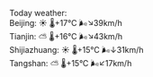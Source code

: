 Today weather:  
Beijing: ☀️   🌡️+17°C 🌬️↘39km/h  
Tianjin: ⛅️  🌡️+16°C 🌬️↘43km/h  
Shijiazhuang: ☀️   🌡️+15°C 🌬️↓31km/h  
Tangshan: ⛅️  🌡️+15°C 🌬️↙17km/h  
